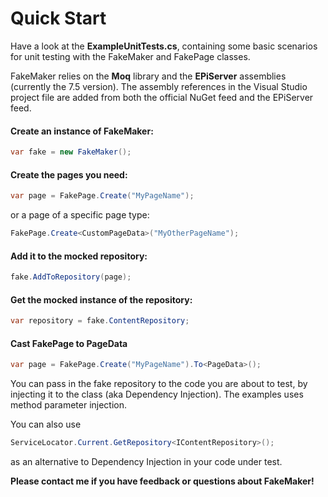 ﻿# Quick Start

Have a look at the __ExampleUnitTests.cs__, containing some basic scenarios for unit testing with the FakeMaker and FakePage classes.

FakeMaker relies on the __Moq__ library and the __EPiServer__ assemblies (currently the 7.5 version). The assembly references in the Visual Studio project file are added from both the official NuGet feed and the EPiServer feed.

#### Create an instance of FakeMaker:

```cs
var fake = new FakeMaker();
```

#### Create the pages you need:

```cs
var page = FakePage.Create("MyPageName");
```

or a page of a specific page type:

```cs
FakePage.Create<CustomPageData>("MyOtherPageName");
```

#### Add it to the mocked repository:

```cs
fake.AddToRepository(page);
```

#### Get the mocked instance of the repository:

```cs
var repository = fake.ContentRepository;
```

#### Cast FakePage to PageData

```cs
var page = FakePage.Create("MyPageName").To<PageData>();
```

You can pass in the fake repository to the code you are about to test, by injecting it to the class (aka Dependency Injection). The examples uses method parameter injection.

You can also use 
```cs 
ServiceLocator.Current.GetRepository<IContentRepository>();
```
as an alternative to Dependency Injection in your code under test.

__Please contact me if you have feedback or questions about FakeMaker!__

